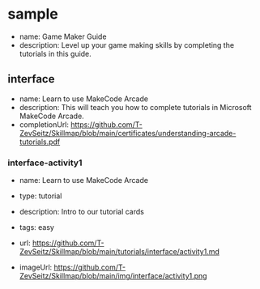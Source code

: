 # sample
* name: Game Maker Guide
* description: Level up your game making skills by completing the tutorials in this guide.

## interface
* name: Learn to use MakeCode Arcade
* description: This will teach you how to complete tutorials in Microsoft MakeCode Arcade.
* completionUrl: https://github.com/T-ZevSeitz/Skillmap/blob/main/certificates/understanding-arcade-tutorials.pdf

### interface-activity1

* name: Learn to use MakeCode Arcade
* type: tutorial
* description: Intro to our tutorial cards
* tags: easy

* url: https://github.com/T-ZevSeitz/Skillmap/blob/main/tutorials/interface/activity1.md
* imageUrl: https://github.com/T-ZevSeitz/Skillmap/blob/main/img/interface/activity1.png
